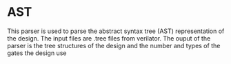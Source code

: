 # AST
This parser is used to parse the abstract syntax tree (AST) representation of the design.
The input files are .tree files from verilator.
The ouput of the parser is the tree structures of the design and the number and types of the gates the design use
